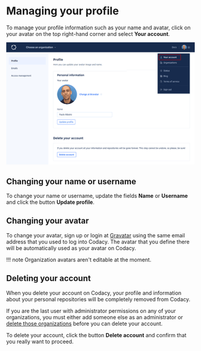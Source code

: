 # Managing your profile

To manage your profile information such as your name and avatar, click on your avatar on the top right-hand corner and select **Your account**.

![Managing your profile](images/profile.png)

## Changing your name or username

To change your name or username, update the fields **Name** or **Username** and click the button **Update profile**.

## Changing your avatar

To change your avatar, sign up or login at [Gravatar](https://en.gravatar.com/) using the same email address that you used to log into Codacy. The avatar that you define there will be automatically used as your avatar on Codacy.

!!! note
    Organization avatars aren't editable at the moment.

## Deleting your account

When you delete your account on Codacy, your profile and information about your personal repositories will be completely removed from Codacy.

If you are the last user with administrator permissions on any of your organizations, you must either add someone else as an administrator or [delete those organizations](../organizations/what-are-synced-organizations.md#deleting-an-organization) before you can delete your account.

To delete your account, click the button **Delete account** and confirm that you really want to proceed.

